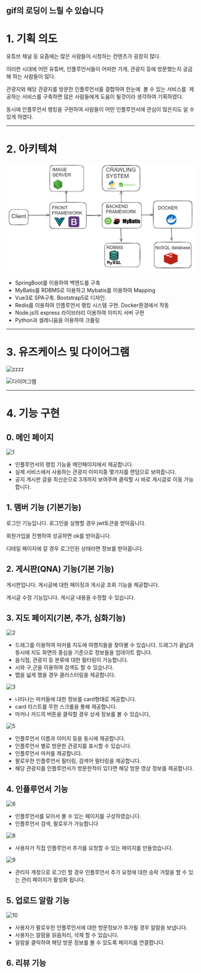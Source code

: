 ## gif의 로딩이 느릴 수 있습니다

# 1. 기획 의도

유튜브 채널 등 요즘에는 많은 사람들이 시청하는 컨텐츠가 굉장히 많다.

이러한 시대에 어떤 유튜버, 인플루언서들이 어떠한 가게, 관광지 등에 방문했는지 궁금해 하는 사람들이 많다.

관광지와 해당 관광지를 방문한 인플루언서를 결합하여 한눈에  볼 수 있는 서비스를  제공하는 서비스를 구축하면 많은 사람들에게 도움이 될것이라 생각하여 기획하였다.

동시에 인플루언서 랭킹을 구현하여 사람들이 어떤 인플루언서에 관심이 많은지도 알 수 있게 하였다.

__ __ __ __ __ __ __

# 2. 아키텍쳐

![image.png](./image.png)

- SpringBoot를 이용하여 백엔드를 구축
- MyBatis를 RDBMS로 이용하고 Mybatis를 이용하여 Mapping
- Vue3로 SPA구축. Bootstrap5로 디자인.
- Redis를 이용하여 인플루언서 랭킹 시스템 구현. Docker환경에서 작동
- Node.js의 express 라이브러리 이용하여 이미지 서버 구현
- Python과 셀레니움을 이용하여 크롤링

__ __ __ __ __ __ __

# 3. 유즈케이스 및 다이어그램

![zzzz](/uploads/b31b72d92805f96b1c0927d9ea2a980d/zzzz.JPG)

![다이어그램](/uploads/830850aec0363d5df8adddad9fed29a0/다이어그램.png)

__ __ __ __ __ __ __

# 4. 기능 구현

## 0. 메인 페이지

![1](/uploads/26913d9dc6970cd713df64e4b72e4049/1.gif)

- 인플루언서의 랭킹 기능을 메인페이지에서 제공합니다.
- 실제 서비스에서 사용하는 관광지 이미지중 몇가지를 랜덤으로 보여줍니다.
- 공지 게시판 글을 최신순으로 3개까지 보여주며 클릭할 시 바로 게시글로 이동 가능합니다.

## 1. 맴버 기능 (기본기능)





로그인 기능입니다. 로그인을 실행할 경우 jwt토큰을 받아옵니다.


회원가입을 진행하여 성공하면 ok를 받아옵니다.


디테일 페이지에 갈 경우 로그인된 상태라면 정보를 받아옵니다.

## 2. 게시판(QNA) 기능(기본 기능)



게시판입니다. 게시글에 대한 페이징과 게시글 조회 기능을 제공합니다.



게시글 수정 기능입니다. 게시글 내용을 수정할 수 있습니다.

## 3. 지도 페이지(기본, 추가, 심화기능)

![2](/uploads/570685e260836929aee92732f6cba2e2/2.gif)

- 드래그를 이용하여 마커를 지도에 여행지들을 찾아볼 수 있습니다. 드래그가 끝남과 동시에 지도 화면의 중심을 기준으로 정보들을 업데이트 합니다.
- 음식점, 관광지 등 분류에 대한 필터링이 가능합니다.
- 시와 구,군을 이용하여 검색도 할 수 있습니다.
- 맵을 넓게 했을 경우 클러스터링을 제공합니다.

![3](/uploads/33db7c0f368d271c2a820dbe1962dc7b/3.gif)

- 나타나는 마커들에 대한 정보를 card형태로 제공합니다.
- card 리스트를 무한 스크롤을 통해 제공합니다.
- 마커나 카드의 버튼을 클릭할 경우 상세 정보를 볼 수 있습니다,

![5](/uploads/b4bb5910479735f0dc9a718d05733786/5.gif)

- 인플루언서 이름과 이미지 등을 동시에 제공합니다.
- 인플루언서 별로 방문한 관광지를 표시할 수 있습니다.
- 인플루언서 마커를 제공합니다.
- 팔로우한 인플루언서 필터링, 검색어 필터링을 제공합니다.
- 해당 관광지를 인플루언서가 방문한적이 있다면 해당 방문 영상 정보를 제공합니다.

## 4. 인플루언서 기능

![6](/uploads/b89a6ce42b6b3258158812dba194f541/6.gif)

- 인플루언서를 모아서 볼 수 있는 페이지를 구성하였습니다.
- 인플루언서 검색, 팔로우가 가능합니다

![8](/uploads/61e763994c84573ed40a1faae155a40f/8.gif)

- 사용자가 직접 인플루언서 추가를 요청할 수 있는 페이지를 만들었습니다.

![9](/uploads/1bdec7b9e681466d1fe8e06e8f1c0881/9.gif)

- 관리자 계정으로 로그인 할 경우 인플루언서 추가 요청에 대한 승락 거절을 할 수 있는 관리 페이지가 활성화 됩니다.


## 5. 업로드 알람 기능

![10](/uploads/1bfaeaea1986167b11d6b42ed671fd51/10.gif)

- 사용자가 팔로우한 인플루언서에 대한 방문정보가 추가될 경우 알람을 보냅니다.
- 사용자는 알람을 읽음처리, 삭제 할 수 있습니다.
- 알람을 클릭하여 해당 방문 정보를 볼 수 있도록 페이지를 연결합니다.


## 6. 리뷰 기능
